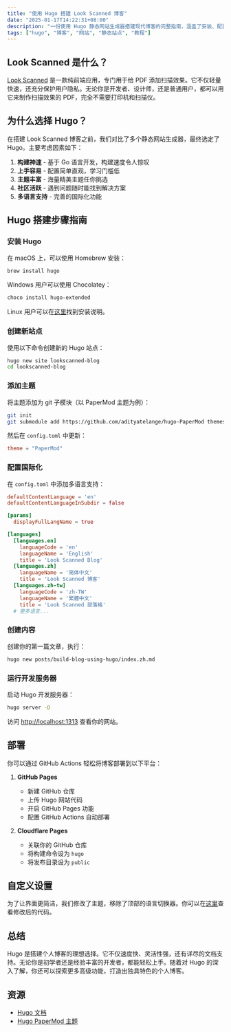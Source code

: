 ```yaml
---
title: "使用 Hugo 搭建 Look Scanned 博客"
date: "2025-01-17T14:22:31+08:00"
description: "一份使用 Hugo 静态网站生成器搭建现代博客的完整指南，涵盖了安装、配置、部署和自定义技巧，适合初学者和有经验的开发者。"
tags: ["hugo", "博客", "网站", "静态站点", "教程"]
---
```


## Look Scanned 是什么？

[Look Scanned](https://lookscanned.io) 是一款纯前端应用，专门用于给 PDF 添加扫描效果。它不仅轻量快速，还充分保护用户隐私。无论你是开发者、设计师，还是普通用户，都可以用它来制作扫描效果的 PDF，完全不需要打印机和扫描仪。

## 为什么选择 Hugo？

在搭建 Look Scanned 博客之前，我们对比了多个静态网站生成器，最终选定了 Hugo。主要考虑因素如下：

1. **构建神速** - 基于 Go 语言开发，构建速度令人惊叹
2. **上手容易** - 配置简单直观，学习门槛低
3. **主题丰富** - 海量精美主题任你挑选
4. **社区活跃** - 遇到问题随时能找到解决方案
5. **多语言支持** - 完善的国际化功能

## Hugo 搭建步骤指南

### 安装 Hugo

在 macOS 上，可以使用 Homebrew 安装：

```bash
brew install hugo
```

Windows 用户可以使用 Chocolatey：

```bash
choco install hugo-extended
```

Linux 用户可以在[这里](https://gohugo.io/installation/linux/)找到安装说明。

### 创建新站点

使用以下命令创建新的 Hugo 站点：

```bash
hugo new site lookscanned-blog
cd lookscanned-blog
```

### 添加主题

将主题添加为 git 子模块（以 PaperMod 主题为例）：

```bash
git init
git submodule add https://github.com/adityatelange/hugo-PaperMod themes/PaperMod
```

然后在 `config.toml` 中更新：

```toml
theme = "PaperMod"
```

### 配置国际化

在 `config.toml` 中添加多语言支持：

```toml
defaultContentLanguage = 'en'
defaultContentLanguageInSubdir = false

[params]
  displayFullLangName = true

[languages]
  [languages.en]
    languageCode = 'en'
    languageName = 'English'
    title = 'Look Scanned Blog'
  [languages.zh]
    languageName = '简体中文'
    title = 'Look Scanned 博客'
  [languages.zh-tw]
    languageCode = 'zh-TW'
    languageName = '繁體中文'
    title = 'Look Scanned 部落格'
  # 更多语言...
```

### 创建内容

创建你的第一篇文章，执行：

```bash
hugo new posts/build-blog-using-hugo/index.zh.md
```

### 运行开发服务器

启动 Hugo 开发服务器：

```bash
hugo server -D
```

访问 [http://localhost:1313](http://localhost:1313) 查看你的网站。

## 部署

你可以通过 GitHub Actions 轻松将博客部署到以下平台：

1. **GitHub Pages**

   - 新建 GitHub 仓库
   - 上传 Hugo 网站代码
   - 开启 GitHub Pages 功能
   - 配置 GitHub Actions 自动部署

2. **Cloudflare Pages**
   - 关联你的 GitHub 仓库
   - 将构建命令设为 `hugo`
   - 将发布目录设为 `public`

## 自定义设置

为了让界面更简洁，我们修改了主题，移除了顶部的语言切换器。你可以在[这里](https://github.com/lookscanned/lookscanned-blog/blob/main/layouts/partials/header.html)查看修改后的代码。

## 总结

Hugo 是搭建个人博客的理想选择。它不仅速度快、灵活性强，还有详尽的文档支持。无论你是初学者还是经验丰富的开发者，都能轻松上手。随着对 Hugo 的深入了解，你还可以探索更多高级功能，打造出独具特色的个人博客。

## 资源

- [Hugo 文档](https://gohugo.io/documentation/)
- [Hugo PaperMod 主题](https://github.com/adityatelange/hugo-PaperMod)
